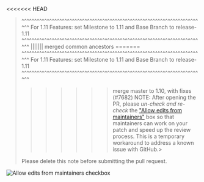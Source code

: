 <<<<<<< HEAD
>^^^^^^^^^^^^^^^^^^^^^^^^^^^^^^^^^^^^^^^^^^^^^^^^^^^^^^^^^^^^^^^^^^^^^^^^^
> For 1.11 Features: set Milestone to 1.11 and Base Branch to release-1.11
>^^^^^^^^^^^^^^^^^^^^^^^^^^^^^^^^^^^^^^^^^^^^^^^^^^^^^^^^^^^^^^^^^^^^^^^^^
||||||| merged common ancestors
=======
>^^^^^^^^^^^^^^^^^^^^^^^^^^^^^^^^^^^^^^^^^^^^^^^^^^^^^^^^^^^^^^^^^^^^^^^^^
> For 1.11 Features: set Milestone to 1.11 and Base Branch to release-1.11
>^^^^^^^^^^^^^^^^^^^^^^^^^^^^^^^^^^^^^^^^^^^^^^^^^^^^^^^^^^^^^^^^^^^^^^^^^
>>>>>>> merge master to 1.10, with fixes (#7682)
> NOTE: After opening the PR, please *un-check and re-check* the ["Allow edits from maintainers"](https://help.github.com/articles/allowing-changes-to-a-pull-request-branch-created-from-a-fork/) box so that maintainers can work on your patch and speed up the review process. This is a temporary workaround to address a known issue with GitHub.> 
>
> Please delete this note before submitting the pull request.

![Allow edits from maintainers checkbox](https://help.github.com/assets/images/help/pull_requests/allow-maintainers-to-make-edits-sidebar-checkbox.png)
